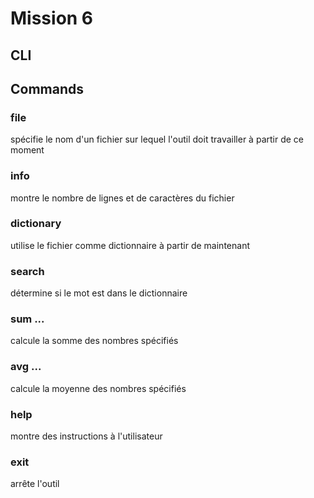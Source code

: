 # Mission 6

## CLI 

## Commands

### file <name>
spécifie le nom d'un fichier sur lequel l'outil doit travailler à partir de ce moment

### info
montre le nombre de lignes et de caractères du fichier

### dictionary
utilise le fichier comme dictionnaire à partir de maintenant

### search <word>
détermine si le mot est dans le dictionnaire

### sum <number1> ... <numbern>
calcule la somme des nombres spécifiés

### avg <number1> ... <numbern>
calcule la moyenne des nombres spécifiés

### help
montre des instructions à l'utilisateur

### exit
arrête l'outil
